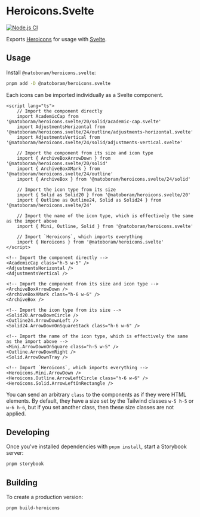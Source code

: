 # Heroicons.Svelte

[![Node.js CI](https://github.com/NatoBoram/heroicons.svelte/actions/workflows/node-js.yaml/badge.svg)](https://github.com/NatoBoram/heroicons.svelte/actions/workflows/node-js.yaml)

Exports [Heroicons](https://github.com/tailwindlabs/heroicons) for usage with [Svelte](https://github.com/sveltejs/svelte).

## Usage

Install `@natoboram/heroicons.svelte`:

```bash
pnpm add -D @natoboram/heroicons.svelte
```

Each icons can be imported individually as a Svelte component.

```svelte
<script lang="ts">
	// Import the component directly
	import AcademicCap from '@natoboram/heroicons.svelte/20/solid/academic-cap.svelte'
	import AdjustmentsHorizontal from '@natoboram/heroicons.svelte/24/outline/adjustments-horizontal.svelte'
	import AdjustmentsVertical from '@natoboram/heroicons.svelte/24/solid/adjustments-vertical.svelte'

	// Import the component from its size and icon type
	import { ArchiveBoxArrowDown } from '@natoboram/heroicons.svelte/20/solid'
	import { ArchiveBoxXMark } from '@natoboram/heroicons.svelte/24/outline'
	import { ArchiveBox } from '@natoboram/heroicons.svelte/24/solid'

	// Import the icon type from its size
	import { Solid as Solid20 } from '@natoboram/heroicons.svelte/20'
	import { Outline as Outline24, Solid as Solid24 } from '@natoboram/heroicons.svelte/24'

	// Import the name of the icon type, which is effectively the same as the import above
	import { Mini, Outline, Solid } from '@natoboram/heroicons.svelte'

	// Import `Heroicons`, which imports everything
	import { Heroicons } from '@natoboram/heroicons.svelte'
</script>

<!-- Import the component directly -->
<AcademicCap class="h-5 w-5" />
<AdjustmentsHorizontal />
<AdjustmentsVertical />

<!-- Import the component from its size and icon type -->
<ArchiveBoxArrowDown />
<ArchiveBoxXMark class="h-6 w-6" />
<ArchiveBox />

<!-- Import the icon type from its size -->
<Solid20.ArrowDownCircle />
<Outline24.ArrowDownLeft />
<Solid24.ArrowDownOnSquareStack class="h-6 w-6" />

<!-- Import the name of the icon type, which is effectively the same as the import above -->
<Mini.ArrowDownOnSquare class="h-5 w-5" />
<Outline.ArrowDownRight />
<Solid.ArrowDownTray />

<!-- Import `Heroicons`, which imports everything -->
<Heroicons.Mini.ArrowDown />
<Heroicons.Outline.ArrowLeftCircle class="h-6 w-6" />
<Heroicons.Solid.ArrowLeftOnRectangle />
```

You can send an arbitrary `class` to the components as if they were HTML elements. By default, they have a size set by the Tailwind classes `w-5 h-5` or `w-6 h-6`, but if you set another class, then these size classes are not applied.

## Developing

Once you've installed dependencies with `pnpm install`, start a Storybook server:

```bash
pnpm storybook
```

## Building

To create a production version:

```bash
pnpm build-heroicons
```
